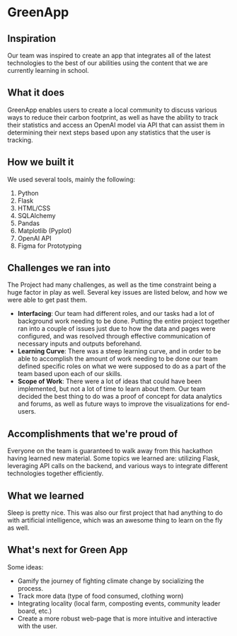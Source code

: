 # GreenApp

## Inspiration
Our team was inspired to create an app that integrates all of the latest technologies to the best of our abilities using the content that we are currently learning in school.

## What it does
GreenApp enables users to create a local community to discuss various ways to reduce their carbon footprint, as well as have the ability to track their statistics and access an OpenAI model via API that can assist them in determining their next steps based upon any statistics that the user is tracking.

## How we built it
We used several tools, mainly the following:

1. Python
2. Flask
3. HTML/CSS
4. SQLAlchemy
5. Pandas
6. Matplotlib (Pyplot)
7. OpenAI API
8. Figma for Prototyping

## Challenges we ran into
The Project had many challenges, as well as the time constraint being a huge factor in play as well. Several key issues are listed below, and how we were able to get past them.
 - **Interfacing**: Our team had different roles, and our tasks had a lot of background work needing to be done. Putting the entire project together ran into a couple of issues just due to how the data and pages were configured, and was resolved through effective communication of necessary inputs and outputs beforehand.
- **Learning Curve**: There was a steep learning curve, and in order to be able to accomplish the amount of work needing to be done our team defined specific roles on what we were supposed to do as a part of the team based upon each of our skills.
- **Scope of Work**: There were a lot of ideas that could have been implemented, but not a lot of time to learn about them. Our team decided the best thing to do was a proof of concept for data analytics and forums, as well as future ways to improve the visualizations for end-users.

## Accomplishments that we're proud of
Everyone on the team is guaranteed to walk away from this hackathon having learned new material. Some topics we learned are: utilizing Flask, leveraging API calls on the backend, and various ways to integrate different technologies together efficiently.

## What we learned
Sleep is pretty nice. This was also our first project that had anything to do with artificial intelligence, which was an awesome thing to learn on the fly as well.

## What's next for Green App
Some ideas:
- Gamify the journey of fighting climate change by socializing the process.
- Track more data (type of food consumed, clothing worn)
- Integrating locality (local farm, composting events, community leader board, etc.)
- Create a more robust web-page that is more intuitive and interactive with the user.
